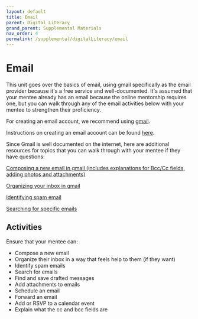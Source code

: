 ```yaml
---
layout: default
title: Email
parent: Digital Literacy
grand_parent: Supplemental Materials
nav_order: 4
permalink: /supplemental/digitalLiteracy/email
---
```


# Email

This unit goes over the basics of email, using gmail specifically as the email provider because it's a free service and well-documented. It's assumed that your mentee already has an email because the online mentorship requires one, but you can walk through any of the email activities below with your mentee to strengthen their proficiency.

For creating an email account, we recommend using [gmail](https://accounts.google.com/signup/v2/webcreateaccount).

Instructions on creating an email account can be found [here](https://support.google.com/mail/answer/56256?hl=en).

Since Gmail is well documented on the internet, here are additional resources for topics that you can walk through with your mentee if they have questions:

[Composing a new email in gmail (includes explanations for Bcc/Cc fields, adding photos and attachments)](https://business.tutsplus.com/tutorials/how-to-compose-and-send-your-first-email-with-gmail--cms-27678)

[Organizing your inbox in gmail](https://support.google.com/a/users/answer/9260550?hl=en)

[Identifying spam email](https://www.westtek.co.uk/blog/story/9-tips-on-how-to-identify-a-spam-email)

[Searching for specific emails](https://support.google.com/a/users/answer/9259943?hl=en&ref_topic=9259942)

## Activities

Ensure that your mentee can:

- Compose a new email
- Organize their inbox in a way that feels help to them (if they want)
- Identify spam emails
- Search for emails
- Find and save drafted messages
- Add attachments to emails
- Schedule an email
- Forward an email
- Add or RSVP to a calendar event
- Explain what the cc and bcc fields are
